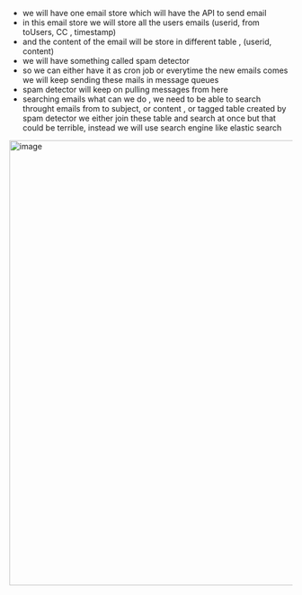 - we will have one email store which will have the API to send email
- in this email store we will store all the users emails (userid, from toUsers, CC , timestamp)
- and the content of the email will be store in different table , (userid, content)
- we will have something called spam detector
- so we can either have it as cron job or everytime the new emails comes we will keep sending these mails in message queues
- spam detector will keep on pulling messages from here
- searching emails what can we do , we need to be able to search throught emails from to subject, or content , or tagged table created by spam detector we either join these table and search at once but that could be terrible, instead we will use search engine like elastic search


<img width="1100" height="791" alt="image" src="https://github.com/user-attachments/assets/a09556d4-0782-4536-a47b-7337384d28b1" />


